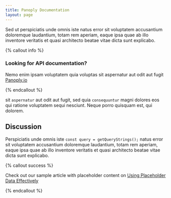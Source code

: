 ```yaml
---
title: Panoply Documentation
layout: page
---
```


Sed ut perspiciatis unde omnis iste natus error sit voluptatem accusantium doloremque laudantium, totam rem aperiam, eaque ipsa quae ab illo inventore veritatis et quasi architecto beatae vitae dicta sunt explicabo.

{% callout info %}

### Looking for API documentation?

Nemo enim ipsam voluptatem quia voluptas sit aspernatur aut odit aut fugit [Panoply.io](https://panoply.io.com)

{% endcallout %}

sit `aspernatur` aut odit aut fugit, sed quia `consequuntur` magni dolores eos qui ratione voluptatem sequi nesciunt. Neque porro quisquam est, qui dolorem. 

## Discussion

Perspiciatis unde omnis iste `const query = getQueryStrings();` natus error sit voluptatem accusantium doloremque laudantium, totam rem aperiam, eaque ipsa quae ab illo inventore veritatis et quasi architecto beatae vitae dicta sunt explicabo.

{% callout success %}

Check out our sample article with placeholder content on [Using Placeholder Data Effectively]({{site.url}}/ingesting-data/)

{% endcallout %}